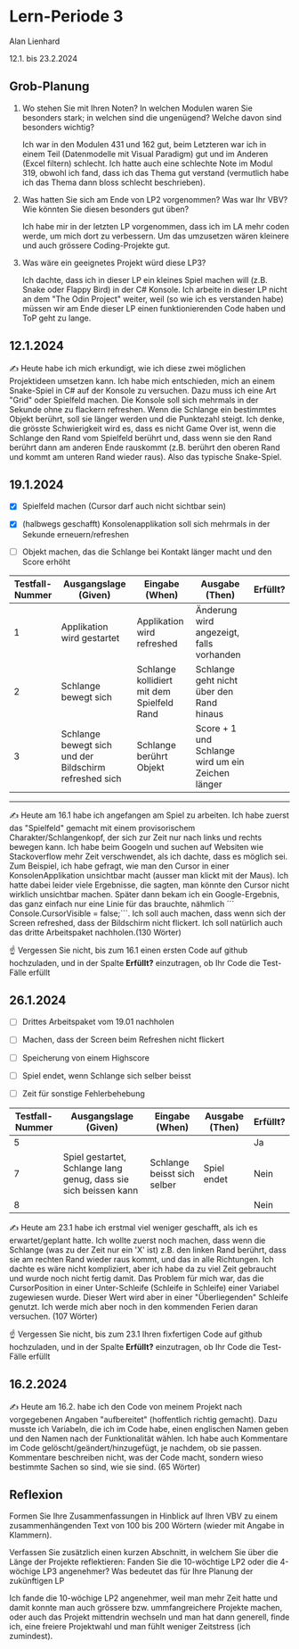 # Lern-Periode 3

Alan Lienhard

12.1. bis 23.2.2024

## Grob-Planung

1. Wo stehen Sie mit Ihren Noten? In welchen Modulen waren Sie besonders stark; in welchen sind die ungenügend? Welche davon sind besonders wichtig?
   
    Ich war in den Modulen 431 und 162 gut, beim Letzteren war ich in einem Teil (Datenmodelle mit Visual Paradigm) gut und im Anderen (Excel filtern) schlecht. Ich hatte auch eine schlechte Note im Modul 319, obwohl ich fand, dass ich das Thema gut verstand (vermutlich habe ich das Thema dann bloss schlecht beschrieben).

2. Was hatten Sie sich am Ende von LP2 vorgenommen? Was war Ihr VBV? Wie könnten Sie diesen besonders gut üben?
   
   Ich habe mir in der letzten LP vorgenommen, dass ich im LA mehr coden werde, um mich dort zu verbessern. Um das umzusetzen wären kleinere und auch grössere Coding-Projekte gut.

3. Was wäre ein geeignetes Projekt würd diese LP3?
   
   Ich dachte, dass ich in dieser LP ein kleines Spiel machen will (z.B. Snake oder Flappy Bird) in der C# Konsole. Ich arbeite in dieser LP nicht an dem "The Odin Project" weiter, weil (so wie ich es verstanden habe) müssen wir am Ende dieser LP einen funktionierenden Code haben und ToP geht zu lange. 

## 12.1.2024

✍️ Heute habe ich mich erkundigt, wie ich diese zwei möglichen Projektideen umsetzen kann. Ich habe mich entschieden, mich an einem Snake-Spiel in C# auf der Konsole zu versuchen. Dazu muss ich eine Art "Grid" oder Spielfeld machen. Die Konsole soll sich mehrmals in der Sekunde ohne zu flackern refreshen. Wenn die Schlange ein bestimmtes Objekt berührt, soll sie länger werden und die Punktezahl steigt. Ich denke, die grösste Schwierigkeit wird es, dass es nicht Game Over ist, wenn die Schlange den Rand vom Spielfeld berührt und, dass wenn sie den Rand berührt dann am anderen Ende rauskommt (z.B. berührt den oberen Rand und kommt am unteren Rand wieder raus). Also das typische Snake-Spiel.

## 19.1.2024

- [x] Spielfeld machen (Cursor darf auch nicht sichtbar sein)
- [x] (halbwegs geschafft) Konsolenapplikation soll sich mehrmals in der Sekunde erneuern/refreshen
- [ ] Objekt machen, das die Schlange bei Kontakt länger macht und den Score erhöht


| Testfall-Nummer | Ausgangslage (Given) | Eingabe (When) | Ausgabe (Then) | Erfüllt? |
| --------------- | -------------------- | -------------- | -------------- | -------- |
| 1               | Applikation wird gestartet                   | Applikation wird refreshed              |   Änderung wird angezeigt, falls vorhanden             |          |
| 2          |      Schlange bewegt sich                 |        Schlange kollidiert mit dem Spielfeld Rand        |   Schlange geht nicht über den Rand hinaus             |          |
| 3              |          Schlange bewegt sich und der Bildschirm refreshed sich            |    Schlange berührt Objekt            |  Score + 1 und Schlange wird um ein Zeichen länger              |          |
---
✍️ Heute am 16.1 habe ich angefangen am Spiel zu arbeiten. Ich habe zuerst das "Spielfeld" gemacht mit einem provisorischem Charakter/Schlangenkopf, der sich zur Zeit nur nach links und rechts bewegen kann. Ich habe beim Googeln und suchen auf Websiten wie Stackoverflow mehr Zeit verschwendet, als ich dachte, dass es möglich sei. Zum Beispiel, ich habe gefragt, wie man den Cursor in einer KonsolenApplikation unsichtbar macht (ausser man klickt mit der Maus). Ich hatte dabei leider viele Ergebnisse, die sagten, man könnte den Cursor nicht wirklich unsichtbar machen. Später dann bekam ich ein Google-Ergebnis, das ganz einfach nur eine Linie für das brauchte, nähmlich ´´´
Console.CursorVisible = false;```. Ich soll auch machen, dass wenn sich der Screen refreshed, dass der Bildschirm nicht flickert. Ich soll natürlich auch das dritte Arbeitspaket nachholen.(130 Wörter)

☝️ Vergessen Sie nicht, bis zum 16.1 einen ersten Code auf github hochzuladen, und in der Spalte **Erfüllt?** einzutragen, ob Ihr Code die Test-Fälle erfüllt

## 26.1.2024

- [ ] Drittes Arbeitspaket vom 19.01 nachholen
      
- [ ] Machen, dass der Screen beim Refreshen nicht flickert
      
- [ ] Speicherung von einem Highscore

- [ ] Spiel endet, wenn Schlange sich selber beisst

- [ ] Zeit für sonstige Fehlerbehebung

| Testfall-Nummer | Ausgangslage (Given)                                             | Eingabe (When)              | Ausgabe (Then) | Erfüllt? |
| --------------- | ---------------------------------------------------------------- | --------------------------- | -------------- | -------- |
| 5               |                                                                  |                             |                |     Ja     |
| 7               | Spiel gestartet, Schlange lang genug, dass sie sich beissen kann | Schlange beisst sich selber | Spiel endet    |       Nein   |
| 8               |                                                                  |                             |                |    Nein      |

✍️ Heute am 23.1 habe ich erstmal viel weniger geschafft, als ich es erwartet/geplant hatte. Ich wollte zuerst noch machen, dass wenn die Schlange (was zu der Zeit nur ein 'X' ist) z.B. den linken Rand berührt, dass sie am rechten Rand wieder raus kommt, und das in alle Richtungen. Ich dachte es wäre nicht kompliziert, aber ich habe da zu viel Zeit gebraucht und wurde noch nicht fertig damit. Das Problem für mich war, das die CursorPosition in einer Unter-Schleife (Schleife in Schleife) einer Variabel zugewiesen wurde. Dieser Wert wird aber in einer "Überliegenden" Schleife genutzt. Ich werde mich aber noch in den kommenden Ferien daran versuchen. (107 Wörter) 

☝️ Vergessen Sie nicht, bis zum 23.1 Ihren fixfertigen Code auf github hochzuladen, und in der Spalte **Erfüllt?** einzutragen, ob Ihr Code die Test-Fälle erfüllt

## 16.2.2024

✍️ Heute am 16.2. habe ich den Code von meinem Projekt nach vorgegebenen Angaben "aufbereitet" (hoffentlich richtig gemacht). Dazu musste ich Variabeln, die ich im Code habe, einen englischen Namen geben und den Namen nach der Funktionalität wählen. Ich habe auch Kommentare im Code gelöscht/geändert/hinzugefügt, je nachdem, ob sie passen. Kommentare beschreiben nicht, was der Code macht, sondern wieso bestimmte Sachen so sind, wie sie sind.  (65 Wörter)

## Reflexion

Formen Sie Ihre Zusammenfassungen in Hinblick auf Ihren VBV zu einem zusammenhängenden Text von 100 bis 200 Wörtern (wieder mit Angabe in Klammern).

Verfassen Sie zusätzlich einen kurzen Abschnitt, in welchem Sie über die Länge der Projekte reflektieren: Fanden Sie die 10-wöchtige LP2 oder die 4-wöchige LP3 angenehmer? Was bedeutet das für Ihre Planung der zukünftigen LP

Ich fande die 10-wöchige LP2 angenehmer, weil man mehr Zeit hatte und damit konnte man auch grössere bzw. ummfangreichere Projekte machen, oder auch das Projekt mittendrin wechseln und man hat dann generell, finde ich, eine freiere Projektwahl und man fühlt weniger Zeitstress (ich zumindest).
